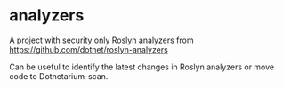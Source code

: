 # analyzers

A project with security only Roslyn analyzers from https://github.com/dotnet/roslyn-analyzers

Can be useful to identify the latest changes in Roslyn analyzers or move code to Dotnetarium-scan.

